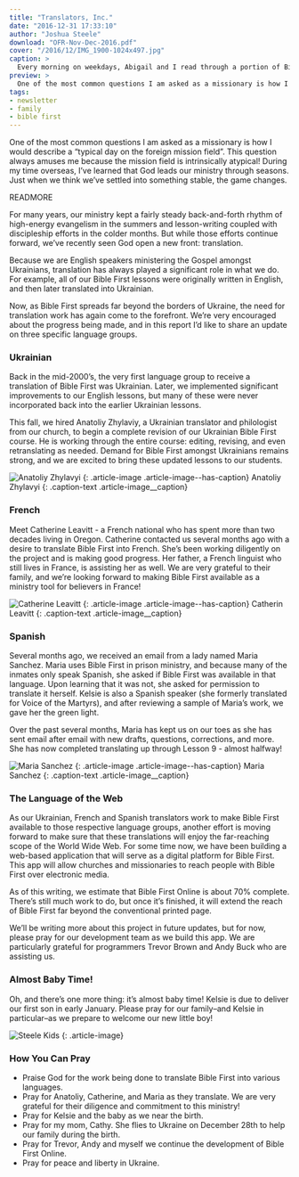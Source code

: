 ```yaml
---
title: "Translators, Inc."
date: "2016-12-31 17:33:10"
author: "Joshua Steele"
download: "OFR-Nov-Dec-2016.pdf"
cover: "/2016/12/IMG_1900-1024x497.jpg"
caption: >
  Every morning on weekdays, Abigail and I read through a portion of Bible First.<br>We are now on Lesson 10!
preview: >
  One of the most common questions I am asked as a missionary is how I would describe a “typical day on the foreign mission field”. This question always amuses me because the mission field is intrinsically atypical! During my time overseas, I’ve learned that God leads our ministry through seasons. Just when we think we’ve settled into something stable, the game changes.
tags:
- newsletter
- family
- bible first
---
```


One of the most common questions I am asked as a missionary is how I would describe a “typical day on the foreign mission field”. This question always amuses me because the mission field is intrinsically atypical! During my time overseas, I’ve learned that God leads our ministry through seasons. Just when we think we’ve settled into something stable, the game changes.

READMORE

For many years, our ministry kept a fairly steady back-and-forth rhythm of high-energy evangelism in the summers and lesson-writing coupled with discipleship efforts in the colder months. But while those efforts continue forward, we’ve recently seen God open a new front: translation.

Because we are English speakers ministering the Gospel amongst Ukrainians, translation has always played a significant role in what we do. For example, all of our Bible First lessons were originally written in English, and then later translated into Ukrainian.

Now, as Bible First spreads far beyond the borders of Ukraine, the need for translation work has again come to the forefront. We’re very encouraged about the progress being made, and in this report I’d like to share an update on three specific language groups.

### Ukrainian

Back in the mid-2000’s, the very first language group to receive a translation of Bible First was Ukrainian. Later, we implemented significant improvements to our English lessons, but many of these were never incorporated back into the earlier Ukrainian lessons.

This fall, we hired Anatoliy Zhylaviy, a Ukrainian translator and philologist from our church, to begin a complete revision of our Ukrainian Bible First course. He is working through the entire course: editing, revising, and even retranslating as needed. Demand for Bible First amongst Ukrainians remains strong, and we are excited to bring these updated lessons to our students.

![Anatoliy Zhylavyi](//d21yo20tm8bmc2.cloudfront.net/2016/12/DSC_1007a-295x300.jpg)
{: .article-image .article-image--has-caption}
Anatoliy Zhylavyi
{: .caption-text .article-image__caption}

### French

Meet Catherine Leavitt - a French national who has spent more than two decades living in Oregon. Catherine contacted us several months ago with a desire to translate Bible First into French. She’s been working diligently on the project and is making good progress. Her father, a French linguist who still lives in France, is assisting her as well. We are very grateful to their family, and we’re looking forward to making Bible First available as a ministry tool for believers in France!

![Catherine Leavitt](//d21yo20tm8bmc2.cloudfront.net/2016/12/IMG_3244-400x300.jpg)
{: .article-image .article-image--has-caption}
Catherin Leavitt
{: .caption-text .article-image__caption}

### Spanish

Several months ago, we received an email from a lady named Maria Sanchez. Maria uses Bible First in prison ministry, and because many of the inmates only speak Spanish, she asked if Bible First was available in that language. Upon learning that it was not, she asked for permission to translate it herself. Kelsie is also a Spanish speaker (she formerly translated for Voice of the Martyrs), and after reviewing a sample of Maria’s work, we gave her the green light.

Over the past several months, Maria has kept us on our toes as she has sent email after email with new drafts, questions, corrections, and more. She has now completed translating up through Lesson 9 - almost halfway!

![Maria Sanchez](//d21yo20tm8bmc2.cloudfront.net/2016/12/mail_image_preview-400x300.png)
{: .article-image .article-image--has-caption}
Maria Sanchez
{: .caption-text .article-image__caption}

### The Language of the Web

As our Ukrainian, French and Spanish translators work to make Bible First available to those respective language groups, another effort is moving forward to make sure that these translations will enjoy the far-reaching scope of the World Wide Web. For some time now, we have been building a web-based application that will serve as a digital platform for Bible First. This app will allow churches and missionaries to reach people with Bible First over electronic media.

As of this writing, we estimate that Bible First Online is about 70% complete. There’s still much work to do, but once it’s finished, it will extend the reach of Bible First far beyond the conventional printed page.

We’ll be writing more about this project in future updates, but for now, please pray for our development team as we build this app. We are particularly grateful for programmers Trevor Brown and Andy Buck who are assisting us.

### Almost Baby Time!

Oh, and there’s one more thing: it’s almost baby time! Kelsie is due to deliver our first son in early January. Please pray for our family–and Kelsie in particular–as we prepare to welcome our new little boy!

![Steele Kids](//d21yo20tm8bmc2.cloudfront.net/2016/12/steele-girls-338x450.jpg)
{: .article-image}

### How You Can Pray

* Praise God for the work being done to translate Bible First into various languages.
* Pray for Anatoliy, Catherine, and Maria as they translate. We are very grateful for their diligence and commitment to this ministry!
* Pray for Kelsie and the baby as we near the birth.
* Pray for my mom, Cathy. She flies to Ukraine on December 28th to help our family during the birth.
* Pray for Trevor, Andy and myself we continue the development of Bible First Online.
* Pray for peace and liberty in Ukraine.
